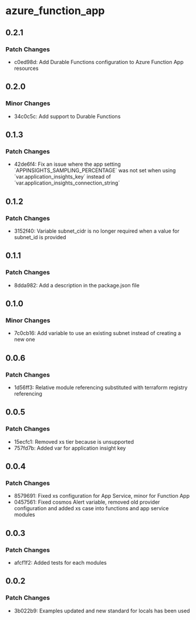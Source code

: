 # azure_function_app

## 0.2.1

### Patch Changes

- c0ed98d: Add Durable Functions configuration to Azure Function App resources

## 0.2.0

### Minor Changes

- 34c0c5c: Add support to Durable Functions

## 0.1.3

### Patch Changes

- 42de6f4: Fix an issue where the app setting ´APPINSIGHTS_SAMPLING_PERCENTAGE´ was not set when using ´var.application_insights_key´ instead of ´var.application_insights_connection_string´

## 0.1.2

### Patch Changes

- 3152f40: Variable subnet_cidr is no longer required when a value for subnet_id is provided

## 0.1.1

### Patch Changes

- 8dda982: Add a description in the package.json file

## 0.1.0

### Minor Changes

- 7c0cb16: Add variable to use an existing subnet instead of creating a new one

## 0.0.6

### Patch Changes

- 1d56ff3: Relative module referencing substituted with terraform registry referencing

## 0.0.5

### Patch Changes

- 15ecfc1: Removed xs tier because is unsupported
- 757fd7b: Added var for application insight key

## 0.0.4

### Patch Changes

- 8579691: Fixed xs configuration for App Service, minor for Function App
- 0457561: Fixed cosmos Alert variable, removed old provider configuration and added xs case into functions and app service modules

## 0.0.3

### Patch Changes

- afcf1f2: Added tests for each modules

## 0.0.2

### Patch Changes

- 3b022b9: Examples updated and new standard for locals has been used
